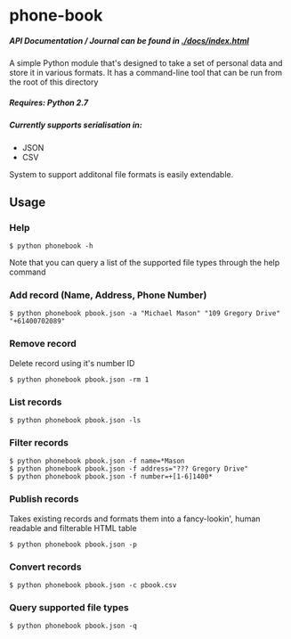 # phone-book

##### API Documentation / Journal can be found in [./docs/index.html](https://micklemacklemore.github.io/phone-book/)

A simple Python module that's designed to take a set of personal data and store it in various formats.
It has a command-line tool that can be run from the root of this directory

##### Requires: Python 2.7
##### Currently supports serialisation in:

- JSON
- CSV

System to support additonal file formats is easily extendable.

  
## Usage
### Help
    $ python phonebook -h
Note that you can query a list of the supported file types through the help command 
    
### Add record (Name, Address, Phone Number)
    $ python phonebook pbook.json -a "Michael Mason" "109 Gregory Drive" "+61400702089"

### Remove record
Delete record using it's number ID

    $ python phonebook pbook.json -rm 1

### List records
    $ python phonebook pbook.json -ls

### Filter records
    $ python phonebook pbook.json -f name=*Mason
    $ python phonebook pbook.json -f address="??? Gregory Drive"
    $ python phonebook pbook.json -f number=+[1-6]1400*

### Publish records
Takes existing records and formats them into a fancy-lookin', human readable and filterable HTML table

    $ python phonebook pbook.json -p

### Convert records
    $ python phonebook pbook.json -c pbook.csv

### Query supported file types
    $ python phonebook pbook.json -q
    
